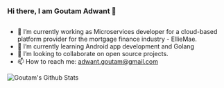 ### Hi there, I am Goutam Adwant 👋 

## 
- 🔭 I’m currently working as Microservices developer for a cloud-based platform provider for the mortgage finance industry - EllieMae.
- 🌱 I’m currently learning Android app development and Golang
- 👯 I’m looking to collaborate on open source projects.
- 📫 How to reach me: adwant.goutam@gmail.com

<img align="left" alt="Goutam's Github Stats" src="https://github-readme-stats.codestackr.vercel.app/api?username=adwantgoutam&show_icons=true&hide_border=true&theme=merko" />
<br/>
